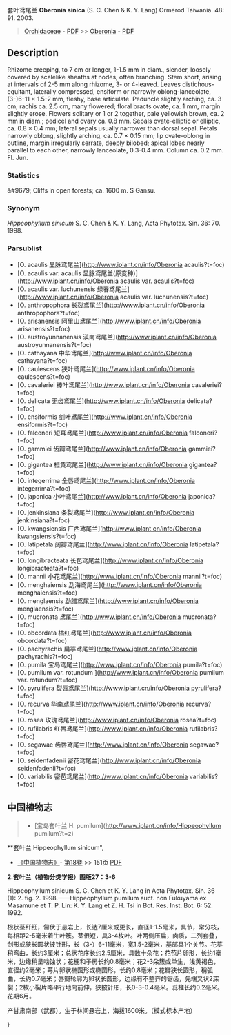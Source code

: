 套叶鸢尾兰 **Oberonia sinica** (S. C. Chen & K. Y. Lang) Ormerod Taiwania. 48: 91. 2003.

> [Orchidaceae](http://www.iplant.cn/info/Orchidaceae?t=foc) - [PDF](http://www.iplant.cn/foc/pdf/Orchidaceae.pdf) >> [Oberonia](http://www.iplant.cn/info/Oberonia?t=foc) - [PDF](http://www.iplant.cn/foc/pdf/Oberonia.pdf)

## Description

Rhizome creeping, to 7 cm or longer, 1-1.5 mm in diam., slender, loosely covered by scalelike sheaths at nodes, often branching. Stem short, arising at intervals of 2-5 mm along rhizome, 3- or 4-leaved. Leaves distichous-equitant, laterally compressed, ensiform or narrowly oblong-lanceolate, (3-)6-11 × 1.5-2 mm, fleshy, base articulate. Peduncle slightly arching, ca. 3 cm; rachis ca. 2.5 cm, many flowered; floral bracts ovate, ca. 1 mm, margin slightly erose. Flowers solitary or 1 or 2 together, pale yellowish brown, ca. 2 mm in diam.; pedicel and ovary ca. 0.8 mm. Sepals ovate-elliptic or elliptic, ca. 0.8 × 0.4 mm; lateral sepals usually narrower than dorsal sepal. Petals narrowly oblong, slightly arching, ca. 0.7 × 0.15 mm; lip ovate-oblong in outline, margin irregularly serrate, deeply bilobed; apical lobes nearly parallel to each other, narrowly lanceolate, 0.3-0.4 mm. Column ca. 0.2 mm. Fl. Jun.

### Statistics
&amp;#9679; Cliffs in open forests; ca. 1600 m. S Gansu.

### Synonym
*Hippeophyllum sinicum* S. C. Chen & K. Y. Lang, Acta Phytotax. Sin. 36: 70. 1998.



### Parsublist

* [O.  acaulis  显脉鸢尾兰](http://www.iplant.cn/info/Oberonia acaulis?t=foc)
* [O.  acaulis var. acaulis  显脉鸢尾兰(原变种)](http://www.iplant.cn/info/Oberonia acaulis var. acaulis?t=foc)
* [O.  acaulis var. luchunensis  绿春鸢尾兰](http://www.iplant.cn/info/Oberonia acaulis var. luchunensis?t=foc)
* [O.  anthropophora  长裂鸢尾兰](http://www.iplant.cn/info/Oberonia anthropophora?t=foc)
* [O.  arisanensis  阿里山鸢尾兰](http://www.iplant.cn/info/Oberonia arisanensis?t=foc)
* [O.  austroyunnanensis  滇南鸢尾兰](http://www.iplant.cn/info/Oberonia austroyunnanensis?t=foc)
* [O.  cathayana  中华鸢尾兰](http://www.iplant.cn/info/Oberonia cathayana?t=foc)
* [O.  caulescens  狭叶鸢尾兰](http://www.iplant.cn/info/Oberonia caulescens?t=foc)
* [O.  cavaleriei  棒叶鸢尾兰](http://www.iplant.cn/info/Oberonia cavaleriei?t=foc)
* [O.  delicata  无齿鸢尾兰](http://www.iplant.cn/info/Oberonia delicata?t=foc)
* [O.  ensiformis  剑叶鸢尾兰](http://www.iplant.cn/info/Oberonia ensiformis?t=foc)
* [O.  falconeri  短耳鸢尾兰](http://www.iplant.cn/info/Oberonia falconeri?t=foc)
* [O.  gammiei  齿瓣鸢尾兰](http://www.iplant.cn/info/Oberonia gammiei?t=foc)
* [O.  gigantea  橙黄鸢尾兰](http://www.iplant.cn/info/Oberonia gigantea?t=foc)
* [O.  integerrima  全唇鸢尾兰](http://www.iplant.cn/info/Oberonia integerrima?t=foc)
* [O.  japonica  小叶鸢尾兰](http://www.iplant.cn/info/Oberonia japonica?t=foc)
* [O.  jenkinsiana  条裂鸢尾兰](http://www.iplant.cn/info/Oberonia jenkinsiana?t=foc)
* [O.  kwangsiensis  广西鸢尾兰](http://www.iplant.cn/info/Oberonia kwangsiensis?t=foc)
* [O.  latipetala  阔瓣鸢尾兰](http://www.iplant.cn/info/Oberonia latipetala?t=foc)
* [O.  longibracteata  长苞鸢尾兰](http://www.iplant.cn/info/Oberonia longibracteata?t=foc)
* [O.  mannii  小花鸢尾兰](http://www.iplant.cn/info/Oberonia mannii?t=foc)
* [O.  menghaiensis  勐海鸢尾兰](http://www.iplant.cn/info/Oberonia menghaiensis?t=foc)
* [O.  menglaensis  勐腊鸢尾兰](http://www.iplant.cn/info/Oberonia menglaensis?t=foc)
* [O.  mucronata  鸢尾兰](http://www.iplant.cn/info/Oberonia mucronata?t=foc)
* [O.  obcordata  橘红鸢尾兰](http://www.iplant.cn/info/Oberonia obcordata?t=foc)
* [O.  pachyrachis  扁葶鸢尾兰](http://www.iplant.cn/info/Oberonia pachyrachis?t=foc)
* [O.  pumila  宝岛鸢尾兰](http://www.iplant.cn/info/Oberonia pumila?t=foc)
* [O.  pumilum var. rotundum  ](http://www.iplant.cn/info/Oberonia pumilum var. rotundum?t=foc)
* [O.  pyrulifera  裂唇鸢尾兰](http://www.iplant.cn/info/Oberonia pyrulifera?t=foc)
* [O.  recurva  华南鸢尾兰](http://www.iplant.cn/info/Oberonia recurva?t=foc)
* [O.  rosea  玫瑰鸢尾兰](http://www.iplant.cn/info/Oberonia rosea?t=foc)
* [O.  rufilabris  红唇鸢尾兰](http://www.iplant.cn/info/Oberonia rufilabris?t=foc)
* [O.  segawae  齿唇鸢尾兰](http://www.iplant.cn/info/Oberonia segawae?t=foc)
* [O.  seidenfadenii  密花鸢尾兰](http://www.iplant.cn/info/Oberonia seidenfadenii?t=foc)
* [O.  variabilis  密苞鸢尾兰](http://www.iplant.cn/info/Oberonia variabilis?t=foc)

## 中国植物志

> * [宝岛套叶兰  H.  pumilum](http://www.iplant.cn/info/Hippeophyllum pumilum?t=z)


**套叶兰 Hippeophyllum sinicum",



* [《中国植物志》](http://www.iplant.cn/frps)- [第18卷](http://www.iplant.cn/frps/vol/18) >> 151页 [PDF](http://www.iplant.cn/frps/pdf/18/151a.pdf)


**2.套叶兰（植物分类学报）图版27：3-6**

Hippeophyllum sinicum S. C. Chen et K. Y. Lang in Acta Phytotax. Sin. 36 (1): 2. fig. 2. 1998.——Hippeophyllum pumilum auct. non Fukuyama ex Masamune et T. P. Lin: K. Y. Lang et Z. H. Tsi in Bot. Res. Inst. Bot. 6: 52. 1992.

根状茎纤细，匐伏于悬岩上，长达7厘米或更长，直径1-1.5毫米，具节，常分枝，每相距2-5毫米着生叶簇。茎很短，具3-4枚叶。叶两侧压扁，肉质，二列套叠，剑形或狭长圆状披针形，长（3-）6-11毫米，宽1.5-2毫米，基部具1个关节。花葶稍弯曲，长约3厘米；总状花序长约2.5厘米，具数十朵花；花苞片卵形，长约1毫米，边缘稍呈啮蚀状；花梗和子房长约0.8毫米；花2-3朵簇或单生，浅黄褐色，直径约2毫米；萼片卵状椭圆形或椭圆形，长约0.8毫米；花瓣狭长圆形，稍弧曲，长约0.7毫米；唇瓣轮廓为卵状长圆形，边缘有不整齐的锯齿，先端叉状2深裂；2枚小裂片略平行地向前伸，狭披针形，长0-3-0.4毫米。蕊柱长约0.2毫米。花期6月。

产甘肃南部（武都）。生于林间悬岩上，海拔1600米。（模式标本产地）



}